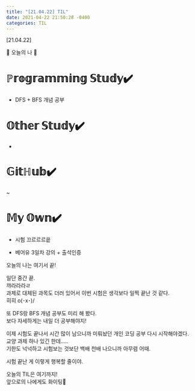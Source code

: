 ```yaml
---
title: "[21.04.22] TIL"
date: 2021-04-22 21:50:28 -0400
categories: TIL
---
```


[21.04.22]

🙌 오늘의 나 🙌

# ℙ𝕣𝕠𝕘𝕣𝕒𝕞𝕞𝕚𝕟𝕘 𝕊𝕥𝕦𝕕𝕪✔️

-  DFS + BFS 개념 공부   

# 𝕆𝕥𝕙𝕖𝕣 𝕊𝕥𝕦𝕕𝕪✔️
- 
# 𝔾𝕚𝕥ℍ𝕦𝕓✔️

~

# 𝕄𝕪 𝕆𝕨𝕟✔️


- 시험 끄르르르읕

- 베어유 3일차 강의 + 출석인증



오늘의 나는 여기서 끝!   

일단 중간 끝.       
꺄라라라ㄹ    
과제로 대체된 과목도 더러 있어서 이번 시험은 생각보다 일찍 끝난 것 같다.     
히히 o(･x･)/    

또 DFS랑 BFS 개념 공부도 미리 해 봤다.     
보다 자세하게는 내일 더 공부해야지!     

이제 시험도 끝나서 시간 많이 남으니까 미뤄놨던 개인 코딩 공부 다시 시작해야겠다.      
교양 과제 하나 있긴 한데.....      
기한도 넉넉하고 시험보는 것보단 백배 천배 나으니까 아무렴 어때.

시험 끝난 게 이렇게 행복할 줄이야.       


오늘의 TIL은 여기까지!    
앞으로의 나에게도 화이팅🌸
